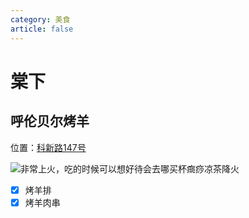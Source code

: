 ```yaml
---
category: 美食
article: false
---
```


# 棠下

## 呼伦贝尔烤羊

<i class="fa-solid fa-location-dot"></i> 位置：<a href="https://ditu.amap.com/place/B0FFLCC9S3" target="_blank">科新路147号</a>

![非常上火，吃的时候可以想好待会去哪买杯癍痧凉茶降火](https://img.sherry4869.com/blog/life/food/china/guangdong/guangzhou/th/tx/hlbe/1.jpg)

- [x] 烤羊排
- [x] 烤羊肉串